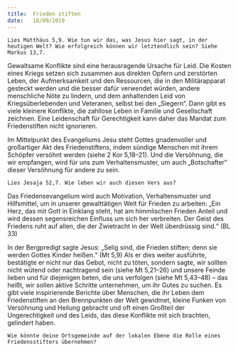 ```yaml
---
title:  Frieden stiften
date:   18/09/2019
---
```


`Lies Matthäus 5,9. Wie tun wir das, was Jesus hier sagt, in der heutigen Welt? Wie erfolgreich können wir letztendlich sein? Siehe Markus 13,7.`

Gewaltsame Konflikte sind eine herausragende Ursache für Leid. Die Kosten eines Kriegs setzen sich zusammen aus direkten Opfern und zerstörten Leben, der Aufmerksamkeit und den Ressourcen, die in den Militärapparat gesteckt werden und die besser dafür verwendet würden, andere menschliche Nöte zu lindern, und dem anhaltenden Leid von Kriegsüberlebenden und Veteranen, selbst bei den „Siegern“. Dann gibt es viele kleinere Konflikte, die zahllose Leben in Familie und Gesellschaft zeichnen. Eine Leidenschaft für Gerechtigkeit kann daher das Mandat zum Friedenstiften nicht ignorieren.

Im Mittelpunkt des Evangeliums Jesu steht Gottes gnadenvoller und großartiger Akt des Friedenstiftens, indem sündige Menschen mit ihrem Schöpfer versöhnt werden (siehe 2 Kor 5,18–21). Und die Versöhnung, die wir empfangen, wird für uns zum Verhaltensmuster, um auch „Botschafter“ dieser Versöhnung für andere zu sein.

`Lies Jesaja 52,7. Wie leben wir auch diesen Vers aus?`

Das Friedensevangelium wird auch Motivation, Verhaltensmuster und Hilfsmittel, um in unserer gewalttätigen Welt für Frieden zu arbeiten: „Ein Herz, das mit Gott in Einklang steht, hat am himmlischen Frieden Anteil und wird dessen segensreichen Einfluss um sich her verbreiten. Der Geist des Friedens ruht auf allen, die der Zwietracht in der Welt überdrüssig sind.“ (BL 33)

In der Bergpredigt sagte Jesus: „Selig sind, die Frieden stiften; denn sie werden Gottes Kinder heißen.“ (Mt 5,9) Als er dies weiter ausführte, bestätigte er nicht nur das Gebot, nicht zu töten, sondern sagte, wir sollten nicht wütend oder nachtragend sein (siehe Mt 5,21–26) und unsere Feinde lieben und für diejenigen beten, die uns verfolgen (siehe Mt 5,43–48) – das heißt, wir sollen aktive Schritte unternehmen, um ihr Gutes zu suchen. Es gibt viele inspirierende Berichte über Menschen, die ihr Leben dem Friedenstiften an den Brennpunkten der Welt gewidmet, kleine Funken von Versöhnung und Heilung gebracht und oft einen Großteil der Ungerechtigkeit und des Leids, das diese Konflikte mit sich brachten, gelindert haben.

`Wie könnte deine Ortsgemeinde auf der lokalen Ebene die Rolle eines Friedensstifters übernehmen?`
